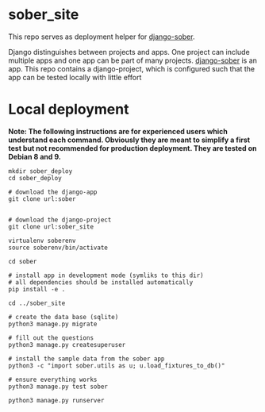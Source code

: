 # sober_site

This repo serves as deployment helper for [django-sober][1].

Django distinguishes between projects and apps. One project can include multiple apps and one app
can be part of many projects. [django-sober][1] is an app. This repo contains a django-project,
which is configured such that the app can be tested locally with little effort

[1]: https://to-be-announced
# Local deployment

**Note: The following instructions are for experienced users which understand each command.
Obviously they are meant to simplify a first test but not recommended for production deployment.
They are tested on Debian 8 and 9.**

    mkdir sober_deploy
    cd sober_deploy

    # download the django-app
    git clone url:sober


    # download the django-project
    git clone url:sober_site

    virtualenv soberenv
    source soberenv/bin/activate

    cd sober

    # install app in development mode (symliks to this dir)
    # all dependencies should be installed automatically
    pip install -e .

    cd ../sober_site

    # create the data base (sqlite)
    python3 manage.py migrate

    # fill out the questions
    python3 manage.py createsuperuser

    # install the sample data from the sober app
    python3 -c "import sober.utils as u; u.load_fixtures_to_db()"

    # ensure everything works
    python3 manage.py test sober

    python3 manage.py runserver

